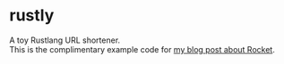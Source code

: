 # rustly

A toy Rustlang URL shortener.  
This is the complimentary example code for [my blog post about Rocket](https://endler.dev/2017/rust-url-shortener).
